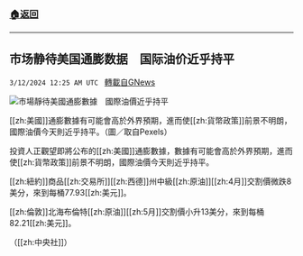 ###  [:house:返回](README.md)
---


## 市场静待美国通膨数据　国际油价近乎持平
`3/12/2024 12:25 AM UTC ` [轉載自GNews](https://gnews.org/articles/2385739)

![市場靜待美國通膨數據　國際油價近乎持平](https://cdn.ftvnews.com.tw/manasystem/FileData/News/ce5479c0-08d1-4b89-9c8d-0a893b7c77e3.jpg "市場靜待美國通膨數據　國際油價近乎持平")

[[zh:美國]]通膨數據有可能會高於外界預期，進而使[[zh:貨幣政策]]前景不明朗，國際油價今天則近乎持平。（圖／取自Pexels）

投資人正觀望即將公布的[[zh:美國]]通膨數據，數據有可能會高於外界預期，進而使[[zh:貨幣政策]]前景不明朗，國際油價今天則近乎持平。

[[zh:紐約]]商品[[zh:交易所]][[zh:西德]]州中級[[zh:原油]][[zh:4月]]交割價微跌8美分，來到每桶77.93[[zh:美元]]。

[[zh:倫敦]]北海布倫特[[zh:原油]][[zh:5月]]交割價小升13美分，來到每桶82.21[[zh:美元]]。

（[[zh:中央社]]）
